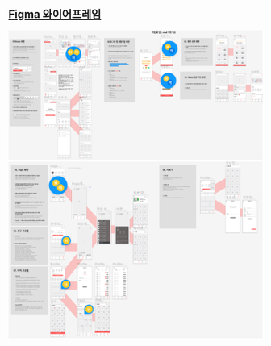 ## **[Figma 와이어프레임](https://www.figma.com/file/MZRXQtTUDvypuLQ8u44Mt9/%5B%EA%B3%B5%ED%86%B5-PJT%5D-3%EC%A1%B0?node-id=3%3A3)**

![image.png](./image/와이어프레임_1.png)
![image.png](./image/와이어프레임_2.png)
